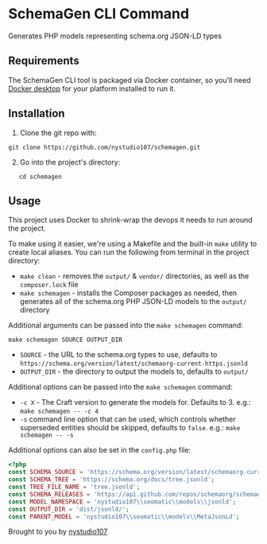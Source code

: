 # SchemaGen CLI Command

Generates PHP models representing schema.org JSON-LD types

## Requirements

The SchemaGen CLI tool is packaged via Docker container, so you'll need [Docker desktop](https://www.docker.com/products/docker-desktop) for your platform installed to run it.

## Installation

1. Clone the git repo with:
```
git clone https://github.com/nystudio107/schemagen.git
```

2. Go into the project's directory:
```
   cd schemagen
```

## Usage

This project uses Docker to shrink-wrap the devops it needs to run around the project.

To make using it easier, we're using a Makefile and the built-in `make` utility to create local aliases. You can run the following from terminal in the project directory:

- `make clean` - removes the `output/` & `vendor/` directories, as well as the `composer.lock` file
- `make schemagen` - installs the Composer packages as needed, then generates all of the schema.org PHP JSON-LD models to the `output/` directory

Additional arguments can be passed into the `make schemagen` command:

```
make schemagen SOURCE OUTPUT_DIR
```

- `SOURCE` - the URL to the schema.org types to use, defaults to `https://schema.org/version/latest/schemaorg-current-https.jsonld`
- `OUTPUT_DIR` - the directory to output the models to, defaults to `output/`

Additional options can be passed into the `make schemagen` command:

- `-c X` - The Craft version to generate the models for. Defaults to 3. e.g.: `make schemagen -- -c 4`
- `-s` command line option that can be used, which controls whether superseded entities should be skipped, defaults to `false`.  e.g.: `make schemagen -- -s`

Additional options can also be set in the `config.php` file:

```php
<?php
const SCHEMA_SOURCE = 'https://schema.org/version/latest/schemaorg-current-https.jsonld';
const SCHEMA_TREE = 'https://schema.org/docs/tree.jsonld';
const TREE_FILE_NAME = 'tree.jsonld';
const SCHEMA_RELEASES = 'https://api.github.com/repos/schemaorg/schemaorg/releases';
const MODEL_NAMESPACE = 'nystudio107\\seomatic\\models\\jsonld';
const OUTPUT_DIR = 'dist/jsonld/';
const PARENT_MODEL = 'nystudio107\\seomatic\\models\\MetaJsonLd';
```

Brought to you by [nystudio107](http://nystudio107.com)
